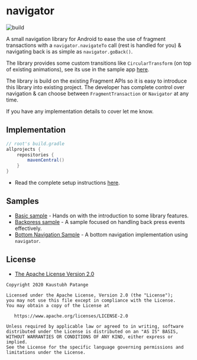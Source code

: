 # navigator

![build](https://github.com/KaustubhPatange/navigator/workflows/build/badge.svg)

A small navigation library for Android to ease the use of fragment transactions with a `navigator.navigateTo`
call (rest is handled for you) & navigating back is as simple as `navigator.goBack()`.

The library provides some custom transitions like `CircularTransform` (on top of existing animations), see its
use in the sample app [here](/samples/backpress-sample).

The library is build on the existing Fragment APIs so it is easy to introduce this library into existing project. The
developer has complete control over navigation & can choose between `FragmentTransaction` or `Navigator` at
any time.

If you have any implementation details to cover let me know.

## Implementation

```groovy
// root's build.gradle
allprojects {
    repositories {
        mavenCentral()
    }
}
```

- Read the complete setup instructions [here](https://github.com/KaustubhPatange/navigator/wiki/Setup).

## Samples

- [Basic sample](/samples/basic-sample) - Hands on with the introduction to some library features.
- [Backpress sample](/samples/backpress-sample) - A sample focused on handling back press events effectively.
- [Bottom Navigation Sample](/samples/bottom-navigation-sample) - A bottom navigation implementation using `navigator`.

## License

- [The Apache License Version 2.0](https://www.apache.org/licenses/LICENSE-2.0.txt)

```
Copyright 2020 Kaustubh Patange

Licensed under the Apache License, Version 2.0 (the "License");
you may not use this file except in compliance with the License.
You may obtain a copy of the License at

   https://www.apache.org/licenses/LICENSE-2.0

Unless required by applicable law or agreed to in writing, software
distributed under the License is distributed on an "AS IS" BASIS,
WITHOUT WARRANTIES OR CONDITIONS OF ANY KIND, either express or implied.
See the License for the specific language governing permissions and
limitations under the License.
```
